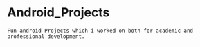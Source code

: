 # Android_Projects
```
Fun android Projects which i worked on both for academic and professional development.
```
